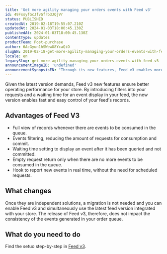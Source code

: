 ```yaml
---
title: 'Get more agility managing your orders events with Feed v3'
id: 49FssyfGcJfvGfrb3JQjVr
status: PUBLISHED
createdAt: 2019-02-18T19:55:07.210Z
updatedAt: 2024-01-03T18:00:45.130Z
publishedAt: 2024-01-03T18:00:45.130Z
contentType: updates
productTeam: Post-purchase
author: 6AcGyun1hSWewU8YcaQiO
slugEN: 2019-02-18-get-more-agility-managing-your-orders-events-with-feed-v3
locale: en
legacySlug: get-more-agility-managing-your-orders-events-with-feed-v3
announcementImageID: 'undefined'
announcementSynopsisEN: "Through its new features, Feed v3 enables more effective management of your feed's records."
---
```


Given the latest version demands, Feed v3 new features ensure better operating performance for your store. By introducing filters into your requests and a waiting time for an event display in your feed, the new version enables fast and easy control of your feed's records.

## Advantages of Feed V3

- Full view of records whenever there are events to be consumed in the queue.
- Events filtering, reducing the amount of requests for consumption and commit.
- Waiting time setting to display an event after it has been queried and not committed.
- Empty request return only when there are no more events to be consumed in the queue.
- Hook to report new events in real time, without the need for scheduled requests.

## What changes

Once they are independent solutions, a migration is not needed and you can enable Feed v3 and simultaneously use the latest feed version integrated with your store. The release of Feed v3, therefore, does not impact the consistency of the events generated in your order queue.

## What do you need to do

Find the setuo step-by-step in [Feed v3](https://developers.vtex.com/docs/guides/orders-feed).

